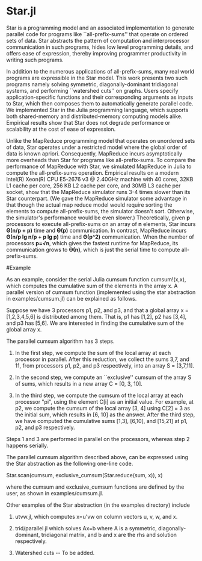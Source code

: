 # Star.jl
Star is a programming model and an associated implementation to generate 
parallel code for programs like ``all-prefix-sums'' that operate on ordered sets
of data.
Star abstracts the pattern of computation and interprocessor communication 
in such programs, hides low level programming details, and offers ease of
expression, thereby improving programmer productivity in writing such
programs.

In addition to the numerous applications of all-prefix-sums, many real world 
programs are expressible in the Star model.
This work presents two such programs namely solving symmetric,
diagonally-dominant tridiagonal systems, and performing ``watershed cuts'' on 
graphs.
Users specify application-specific functions and their corresponding arguments 
as inputs to Star, which then composes them to automatically generate parallel 
code.
We implemented Star in the Julia programming language, which supports both
shared-memory and distributed-memory computing models alike.
Empirical results show that Star does not degrade performance or scalability
at the cost of ease of expression.

Unlike the MapReduce programming model that operates on unordered sets of data, 
Star operates under a restricted model where the global order of data is known 
apriori.
Consequently, MapReduce incurs asymptotically more overheads than Star for 
programs like all-prefix-sums.
To compare the performance of MapReduce with Star, we simulated MapReduce in Julia to compute the
all-prefix-sums operation. Empirical results on a modern Intel(R) Xeon(R) CPU E5-2676 v3 @ 2.40GHz machine
with 40 cores, 32KB L1 cache per core, 256 KB L2 cache per core, and 30MB L3 cache per socket,
show that the MapReduce simulator runs 3-4 times slower than its Star counterpart.
(We gave the MapReduce simulator some advantage in that though the actual map reduce model would require sorting the elements to compute all-prefix-sums, the simulator doesn't sort. Otherwise, the simulator's performance would be even slower.)
Theoretically, given **p** processors to execute all-prefix-sums on
an array of **n** elements, Star incurs **Θ(n/p + p)** time and 
**Θ(p)** communication.
In contrast, MapReduce incurs **Θ(n/p lg n/p + p lg p)** 
time and **Θ(p^2)** communication.
When the number of processors **p=√n**, which gives the fastest runtime for
MapReduce, its communication grows to **Θ(n)**, which is 
just the serial time to compute all-prefix-sums.


#Example

As an example, consider the serial Julia cumsum function cumsum!(x,x), which computes the cumulative sum of the elements in the array x.
A parallel version of cumsum function (implemented using the star abstraction in examples/cumsum.jl) can be explained as follows.

Suppose we have 3 processors p1, p2, and p3, and that a global array x = [1,2,3,4,5,6] is distributed among them.
That is, p1 has [1,2], p2 has [3,4], and p3 has [5,6].
We are interested in finding the cumulative sum of the global array x.

The parallel cumsum algorithm has 3 steps.

1. In the first step, we compute the sum of the local array at each processor in parallel.
After this reduction, we collect the sums 3,7, and 11, from processors p1, p2, and p3 respectively, into an array S = [3,7,11].

2. In the second step, we compute an ``exclusive'' cumsum of the array S of 
sums, which results in a new array C = [0, 3, 10].

3. In the third step, we compute the cumsum of the local array at each processor "pi", using the element C[i] as an initial value.
For example, at p2, we compute the cumsum of the local array [3, 4] using C[2] = 3 as the initial sum, which results in [6, 10] as the answer. After the third step, we have computed the cumulative sums [1,3], [6,10], and [15,21] at p1, p2, and p3 respectively. 

Steps 1 and 3 are performed in parallel on the processors, whereas step 2 happens serially.

The parallel cumsum algorithm described above, can be expressed using the Star abstraction as the following one-line code.

Star.scan(cumsum, exclusive\_cumsum(Star.reduce(sum, x)), x)

where the cumsum and exclusive\_cumsum functions are defined by the user,
as shown in examples/cumsum.jl.

Other examples of the Star abstraction (in the examples directory) include 

1. utvw.jl, which computes x=u'vw on column vectors u, v, w, and x.

2. trid/parallel.jl which solves Ax=b where A is a symmetric, diagonally-dominant, tridiagonal matrix, and b and x are the rhs and solution respectively.

3. Watershed cuts -- To be added.








